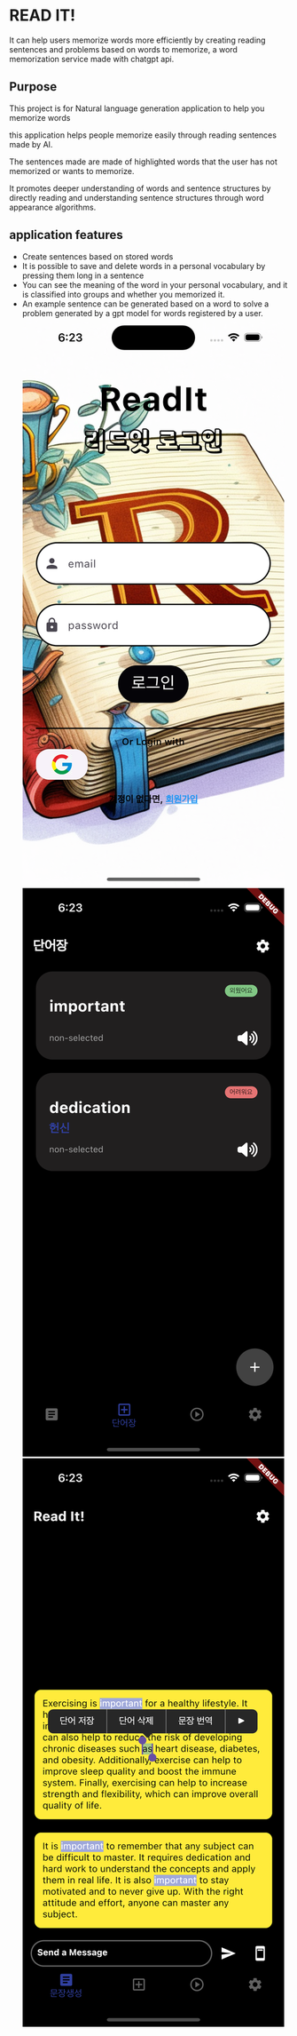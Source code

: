 # READ IT!

It can help users memorize words more efficiently by creating reading sentences and problems based on words to memorize, a word memorization service made with chatgpt api.


## Purpose

This project is for Natural language generation application to help you memorize words

this application helps people memorize easily through reading sentences made by AI.


The sentences made are made of highlighted words that the user has not memorized or wants to memorize.


It promotes deeper understanding of words and sentence structures by directly reading and understanding sentence structures through word appearance algorithms.

## application features
- Create sentences based on stored words
- It is possible to save and delete words in a personal vocabulary by pressing them long in a sentence
- You can see the meaning of the word in your personal vocabulary, and it is classified into groups and whether you memorized it.
- An example sentence can be generated based on a word to solve a problem generated by a gpt model for words registered by a user.
![login_page](./images/login_page.png)
![wordpad_page](./images/wordpad_page.png)
![readit_page](./images/readit_page.png)


